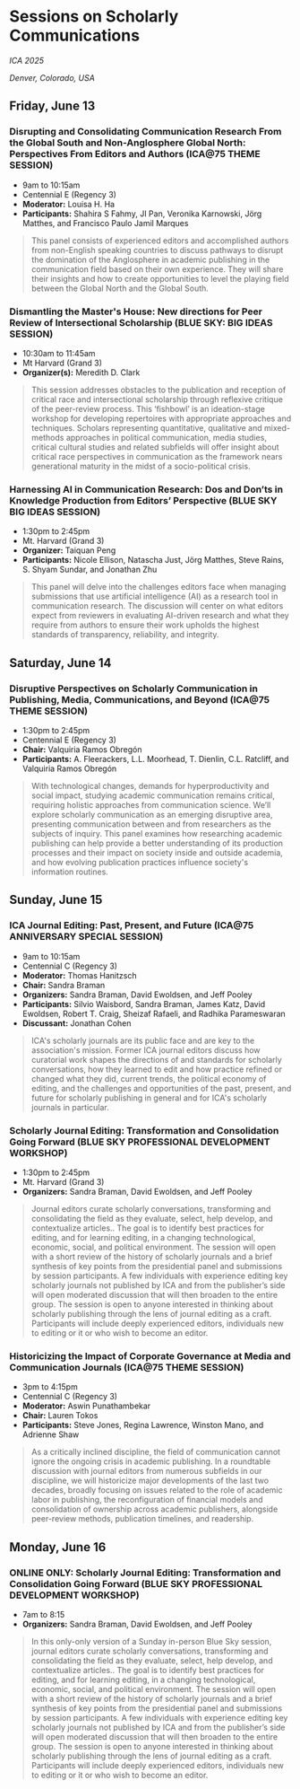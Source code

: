 # Sessions on Scholarly Communications

*ICA 2025*

*Denver, Colorado, USA*

## Friday, June 13

### Disrupting and Consolidating Communication Research From the Global South and Non-Anglosphere Global North: Perspectives From Editors and Authors (ICA@75 THEME SESSION)

* 9am to 10:15am
* Centennial E (Regency 3)
* **Moderator:** Louisa H. Ha
* **Participants:**  Shahira S Fahmy, JI Pan, Veronika Karnowski, Jörg Matthes, and Francisco Paulo Jamil Marques

> This panel consists of experienced editors and accomplished authors from non-English speaking countries to discuss pathways to disrupt the domination of the Anglosphere in academic publishing in the communication field based on their own experience. They will share their insights and how to create opportunities to level the playing field between the Global North and the Global South.

### Dismantling the Master's House: New directions for Peer Review of Intersectional Scholarship (BLUE SKY: BIG IDEAS SESSION)

* 10:30am to 11:45am
* Mt Harvard (Grand 3)
* **Organizer(s):** Meredith D. Clark

> This session addresses obstacles to the publication and reception of critical race and intersectional scholarship through reflexive critique of the peer-review process. This ‘fishbowl’ is an ideation-stage workshop for developing repertoires with appropriate approaches and techniques. Scholars representing quantitative, qualitative and mixed-methods approaches in political communication, media studies, critical cultural studies and related subfields will offer insight about critical race perspectives in communication as the framework nears generational maturity in the midst of a socio-political crisis.

### Harnessing AI in Communication Research: Dos and Don’ts in Knowledge Production from Editors’ Perspective (BLUE SKY BIG IDEAS SESSION)

* 1:30pm to 2:45pm
* Mt. Harvard (Grand 3)
* **Organizer:** Taiquan Peng
* **Participants:** Nicole Ellison, Natascha Just, Jörg Matthes, Steve Rains, S. Shyam Sundar, and Jonathan Zhu

> This panel will delve into the challenges editors face when managing submissions that use artificial intelligence (AI) as a research tool in communication research. The discussion will center on what editors expect from reviewers in evaluating AI-driven research and what they require from authors to ensure their work upholds the highest standards of transparency, reliability, and integrity.

## Saturday, June 14

### Disruptive Perspectives on Scholarly Communication in Publishing, Media, Communications, and Beyond (ICA@75 THEME SESSION)

* 1:30pm to 2:45pm
* Centennial E (Regency 3)
* **Chair:** Valquiria Ramos Obregón
* **Participants:** A. Fleerackers, L.L. Moorhead, T. Dienlin, C.L. Ratcliff, and Valquiria Ramos Obregón

> With technological changes, demands for hyperproductivity and social impact, studying academic communication remains critical, requiring holistic approaches from communication science. We’ll explore scholarly communication as an emerging disruptive area, presenting communication between and from researchers as the subjects of inquiry. This panel examines how researching academic publishing can help provide a better understanding of its production processes and their impact on society inside and outside academia, and how evolving publication practices influence society's information routines.

## Sunday, June 15

### ICA Journal Editing: Past, Present, and Future (ICA@75 ANNIVERSARY SPECIAL SESSION)

* 9am to 10:15am 
* Centennial C (Regency 3)
* **Moderator:** Thomas Hanitzsch
* **Chair:** Sandra Braman
* **Organizers:** Sandra Braman, David Ewoldsen, and Jeff Pooley
* **Participants:** Silvio Waisbord, Sandra Braman, James Katz, David Ewoldsen, Robert T. Craig, Sheizaf Rafaeli, and Radhika Parameswaran
* **Discussant:** Jonathan Cohen

> ICA's scholarly journals are its public face and are key to the association's mission. Former ICA journal editors discuss how curatorial work shapes the directions of and standards for scholarly conversations, how they learned to edit and how practice refined or changed what they did, current trends, the political economy of editing, and the challenges and opportunities of the past, present, and future for scholarly publishing in general and for ICA's scholarly journals in particular.

### Scholarly Journal Editing: Transformation and Consolidation Going Forward (BLUE SKY PROFESSIONAL DEVELOPMENT WORKSHOP)

* 1:30pm to 2:45pm
* Mt. Harvard (Grand 3)
* **Organizers:** Sandra Braman, David Ewoldsen, and Jeff Pooley

> Journal editors curate scholarly conversations, transforming and consolidating the field as they evaluate, select, help develop, and contextualize articles.. The goal is to identify best practices for editing, and for learning editing, in a changing technological, economic, social, and political environment. The session will open with a short review of the history of scholarly journals and a brief synthesis of key points from the presidential panel and submissions by session participants. A few individuals with experience editing key scholarly journals not published by ICA and from the publisher’s side will open moderated discussion that will then broaden to the entire group. The session is open to anyone interested in thinking about scholarly publishing through the lens of journal editing as a craft. Participants will include deeply experienced editors, individuals new to editing or it or who wish to become an editor.

### Historicizing the Impact of Corporate Governance at Media and Communication Journals (ICA@75 THEME SESSION)

* 3pm to 4:15pm
* Centennial C (Regency 3)
* **Moderator:** Aswin Punathambekar 
* **Chair:** Lauren Tokos
* **Participants:** Steve Jones, Regina Lawrence, Winston Mano, and Adrienne Shaw

> As a critically inclined discipline, the field of communication cannot ignore the ongoing crisis in academic publishing. In a roundtable discussion with journal editors from numerous subfields in our discipline, we will historicize major developments of the last two decades, broadly focusing on issues related to the role of academic labor in publishing, the reconfiguration of financial models and consolidation of ownership across academic publishers, alongside peer-review methods, publication timelines, and readership.

## Monday, June 16

### ONLINE ONLY: Scholarly Journal Editing: Transformation and Consolidation Going Forward (BLUE SKY PROFESSIONAL DEVELOPMENT WORKSHOP)

* 7am to 8:15
* **Organizers:** Sandra Braman, David Ewoldsen, and Jeff Pooley

> In this only-only version of a Sunday in-person Blue Sky session, journal editors curate scholarly conversations, transforming and consolidating the field as they evaluate, select, help develop, and contextualize articles.. The goal is to identify best practices for editing, and for learning editing, in a changing technological, economic, social, and political environment. The session will open with a short review of the history of scholarly journals and a brief synthesis of key points from the presidential panel and submissions by session participants. A few individuals with experience editing key scholarly journals not published by ICA and from the publisher’s side will open moderated discussion that will then broaden to the entire group. The session is open to anyone interested in thinking about scholarly publishing through the lens of journal editing as a craft. Participants will include deeply experienced editors, individuals new to editing or it or who wish to become an editor.
